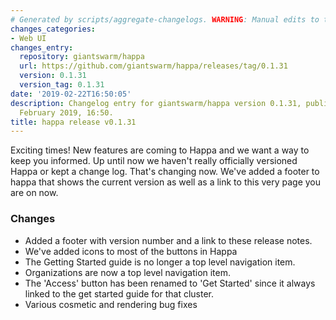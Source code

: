 ```yaml
---
# Generated by scripts/aggregate-changelogs. WARNING: Manual edits to this files will be overwritten.
changes_categories:
- Web UI
changes_entry:
  repository: giantswarm/happa
  url: https://github.com/giantswarm/happa/releases/tag/0.1.31
  version: 0.1.31
  version_tag: 0.1.31
date: '2019-02-22T16:50:05'
description: Changelog entry for giantswarm/happa version 0.1.31, published on 22
  February 2019, 16:50.
title: happa release v0.1.31
---
```


Exciting times! New features are coming to Happa and we want a way to keep you informed. Up until now we haven't really officially versioned Happa or kept a change log. That's changing now. We've added a footer to happa that shows the current version as well as a link to this very page you are on now.

### Changes

- Added a footer with version number and a link to these release notes.
- We've added icons to most of the buttons in Happa
- The Getting Started guide is no longer a top level navigation item.
- Organizations are now a top level navigation item.
- The 'Access' button has been renamed to 'Get Started' since it always linked to the get started guide for that cluster.
- Various cosmetic and rendering bug fixes
